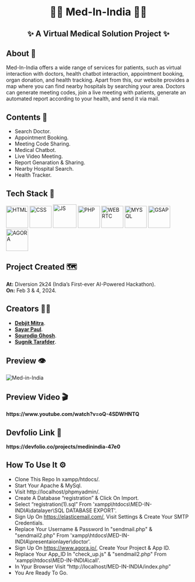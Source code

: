 <h1 align="center">🧑‍⚕️ Med-In-India 🧑‍⚕️</h1>
<h2 align="center">✨ A Virtual Medical Solution Project ✨</h2>

<!-- --------------------------------------------------------------------------------------------------------------------------------------------------------- -->

<h2>About 🤗</h2>

Med-In-India offers a wide range of services for patients, such as virtual interaction with doctors, health chatbot interaction, appointment booking, organ donation, and health tracking. Apart from this, our website provides a map where you can find nearby hospitals by searching your area. Doctors can generate meeting codes, join a live meeting with patients, generate an automated report according to your health, and send it via mail.
<!-- --------------------------------------------------------------------------------------------------------------------------------------------------------- -->

<h2>Contents 🧾</h2>

- Search Doctor.
- Appointment Booking.
- Meeting Code Sharing.
- Medical Chatbot.
- Live Video Meeting.
- Report Genaration & Sharing.
- Nearby Hospital Search.
- Health Tracker.
<!-- --------------------------------------------------------------------------------------------------------------------------------------------------------- -->

<h2>Tech Stack 🚀</h2>

<p>
  <img src="https://dmicon.netlify.app/img/HTML.png" alt="HTML" width="60px" />
  <img src="https://dmicon.netlify.app/img/CSS.png" alt="CSS" width="60px" />
  <img src="https://dmicon.netlify.app/img/JS.png" alt="JS" width="64px" />
  <img src="https://dmicon.netlify.app/img/PHP.png" alt="PHP" width="60px" />
  <img src="https://dmicon.netlify.app/img/WEBRTC.png" alt="WEBRTC" width="60px" />
  <img src="https://dmicon.netlify.app/img/MYSQL.png" alt="MYSQL" width="60px" />
  <img src="https://dmicon.netlify.app/img/GSAP.png" alt="GSAP" width="60px" />
  <img src="https://dmicon.netlify.app/img/AGORA.png" alt="AGORA" width="60px" />
</p>


<!-- --------------------------------------------------------------------------------------------------------------------------------------------------------- -->

<h2>Project Created 🗺️</h2>
<b>At:</b> Diversion 2k24 (India’s First-ever AI-Powered Hackathon).<br>
<b>On:</b> Feb 3 & 4, 2024.

<!-- --------------------------------------------------------------------------------------------------------------------------------------------------------- -->

<!-- --------------------------------------------------------------------------------------------------------------------------------------------------------- -->
<!-- --------------------------------------------------------------------------------------------------------------------------------------------------------- -->
<h2>Creators 👨‍💻</h2>

- ****[**Debjit Mitra**](https://github.com/debjitmitra000)****.
- ****[**Sayar Paul**](https://github.com/Sayar-21223)****.
- ****[**Sourodip Ghosh**](https://github.com/RajSourodip)****.
- ****[**Sugnik Tarafder**](https://github.com/ArjoSugnik)****.
  
<!-- --------------------------------------------------------------------------------------------------------------------------------------------------------- -->
<!-- --------------------------------------------------------------------------------------------------------------------------------------------------------- -->

<h2>Preview 👁️</h2>     

![Med-in-India](https://github.com/debjitmitra000/MED-IN-INDIA/assets/139372591/4355a138-84ae-42df-bc27-47fcd3771533)


<!-- --------------------------------------------------------------------------------------------------------------------------------------------------------- -->
<h2>Preview Video 🎬</h2>
<!-- --------------------------------------------------------------------------------------------------------------------------------------------------------- -->
<b>https://www.youtube.com/watch?v=oQ-4SDWHNTQ</b>
<!-- --------------------------------------------------------------------------------------------------------------------------------------------------------- -->
<h2>Devfolio Link 🔗</h2>
<!-- --------------------------------------------------------------------------------------------------------------------------------------------------------- -->
<b>https://devfolio.co/projects/medinindia-47e0</b>
<!-- --------------------------------------------------------------------------------------------------------------------------------------------------------- -->

<h2>How To Use It ⚙️</h2>

- Clone This Repo In xampp/htdocs/.
- Start Your Apache & MySql.
- Visit http://localhost/phpmyadmin/.
- Create A Database “registration” & Click On Import.
- Select “registration(1).sql” From 'xampp\htdocs\MED-IN-INDIA\datalayer\SQL DATABASE EXPORT'.
- Sign Up On https://elasticemail.com/, Visit Settings & Create Your SMTP Credentials.
- Replace Your Username & Password In "sendmail.php" & "sendmail2.php" From 'xampp\htdocs\MED-IN-INDIA\presentaionlayer\doctor'.
- Sign Up On https://www.agora.io/, Create Your Project & App ID.
- Replace Your App_ID In "check_up.js" & "sendmail2.php" From 'xampp\htdocs\MED-IN-INDIA\call'.
- In Ypur Browser Visit “http://localhost/MED-IN-INDIA/index.php”
- You Are Ready To Go.

<!-- --------------------------------------------------------------------------------------------------------------------------------------------------------- -->

